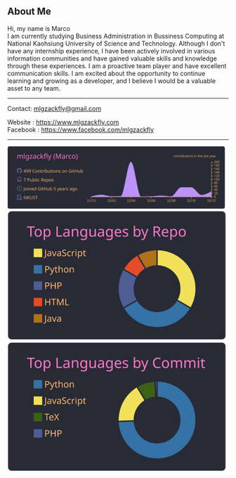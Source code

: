 About Me
---
Hi, my name is Marco  
I am currently studying Business Administration in Bussiness Computing at National Kaohsiung University of Science and Technology. Although I don't have any internship experience, I have been actively involved in various information communities and have gained valuable skills and knowledge through these experiences. I am a proactive team player and have excellent communication skills. I am excited about the opportunity to continue learning and growing as a developer, and I believe I would be a valuable asset to any team.

---

Contact: [mlgzackfly@gmail.com](mailto:mlgzackfly@gmail.com)

Website : https://www.mlgzackfly.com  
Facebook : https://www.facebook.com/mlgzackfly


---
[![](https://raw.githubusercontent.com/mlgzackfly/mlgzackfly/master/profile-summary-card-output/dracula/0-profile-details.svg)](https://github.com/vn7n24fzkq/github-profile-summary-cards)
[![](https://raw.githubusercontent.com/mlgzackfly/mlgzackfly/master/profile-summary-card-output/dracula/1-repos-per-language.svg)](https://github.com/vn7n24fzkq/github-profile-summary-cards) [![](https://raw.githubusercontent.com/mlgzackfly/mlgzackfly/master/profile-summary-card-output/dracula/2-most-commit-language.svg)](https://github.com/vn7n24fzkq/github-profile-summary-cards)

